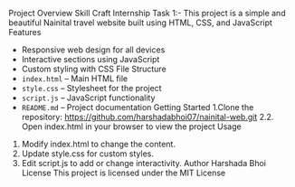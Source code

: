 Project Overview
 Skill Craft Internship Task 1:- This project is a simple and beautiful Nainital travel website built using HTML, CSS, and JavaScript
Features
- Responsive web design for all devices  
- Interactive sections using JavaScript  
- Custom styling with CSS
File Structure
- `index.html` – Main HTML file  
- `style.css` – Stylesheet for the project  
- `script.js` – JavaScript functionality  
- `README.md` – Project documentation
Getting Started
1.Clone the repository:  https://github.com/harshadabhoi07/nainital-web.git
2.2. Open index.html in your browser to view the project
Usage
1. Modify index.html to change the content.
2. Update style.css for custom styles.
3. Edit script.js to add or change interactivity.
Author
Harshada Bhoi
License
This project is licensed under the MIT License
